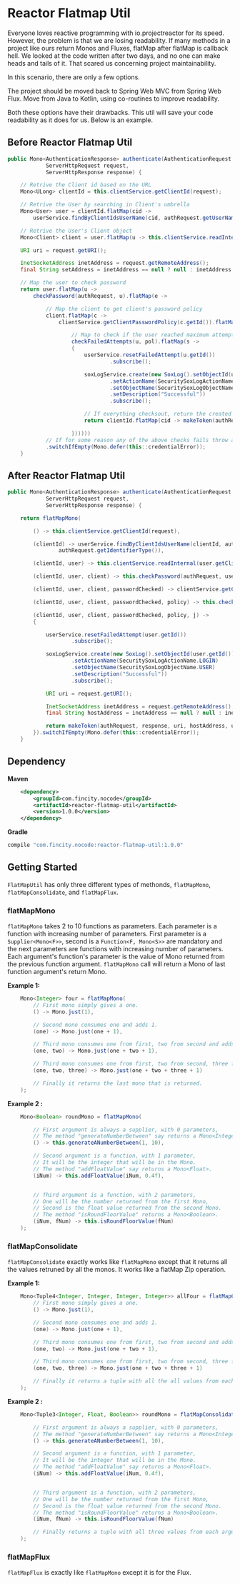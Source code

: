 # Reactor Flatmap Util

Everyone loves reactive programming with io.projectreactor for its speed. However, the problem is that we are losing readability. If many methods in a project like ours return Monos and Fluxes, flatMap after flatMap is callback hell. We looked at the code written after two days, and no one can make heads and tails of it. That scared us concerning project maintainability.

In this scenario, there are only a few options.

The project should be moved back to Spring Web MVC from Spring Web Flux.
Move from Java to Kotlin, using co-routines to improve readability.

Both these options have their drawbacks. This util will save your code readability as it does for us. Below is an example.

## Before Reactor Flatmap Util

```java
public Mono<AuthenticationResponse> authenticate(AuthenticationRequest authRequest,
            ServerHttpRequest request,
	        ServerHttpResponse response) {

    // Retrive the Client id based on the URL
    Mono<ULong> clientId = this.clientService.getClientId(request);

    // Retrive the User by searching in Client's umbrella
    Mono<User> user = clientId.flatMap(cid ->
        userService.findByClientIdsUserName(cid, authRequest.getUserName(), authRequest.getIdentifierType()));

    // Retrive the User's Client object
    Mono<Client> client = user.flatMap(u -> this.clientService.readInternal(u.getClientId()));

    URI uri = request.getURI();

    InetSocketAddress inetAddress = request.getRemoteAddress();
    final String setAddress = inetAddress == null ? null : inetAddress.getHostString();

    // Map the user to check password
    return user.flatMap(u ->
        checkPassword(authRequest, u).flatMap(e ->

            // Map the client to get client's password policy
            client.flatMap(c ->
                clientService.getClientPasswordPolicy(c.getId()).flatMap(pol ->

                    // Map to check if the user reached maximum attempts based on the policy
                    checkFailedAttempts(u, pol).flatMap(s ->
                    {
                        userService.resetFailedAttempt(u.getId())
                                .subscribe();

                        soxLogService.create(new SoxLog().setObjectId(u.getId())
                                .setActionName(SecuritySoxLogActionName.LOGIN)
                                .setObjectName(SecuritySoxLogObjectName.USER)
                                .setDescription("Successful"))
                                .subscribe();

                        // If everything checksout, return the created token
                        return clientId.flatMap(cid -> makeToken(authRequest, response, uri, setAddress, u, c, cid));

                    })))))
            // If for some reason any of the above checks fails throw a credential error
            .switchIfEmpty(Mono.defer(this::credentialError));
	}
```

## After Reactor Flatmap Util

```java
public Mono<AuthenticationResponse> authenticate(AuthenticationRequest authRequest,
            ServerHttpRequest request,
	        ServerHttpResponse response) {

    return flatMapMono(

        () -> this.clientService.getClientId(request),

        (clientId) -> userService.findByClientIdsUserName(clientId, authRequest.getUserName(),
                authRequest.getIdentifierType()),

        (clientId, user) -> this.clientService.readInternal(user.getClientId()),

        (clientId, user, client) -> this.checkPassword(authRequest, user),

        (clientId, user, client, passwordChecked) -> clientService.getClientPasswordPolicy(client.getId()),

        (clientId, user, client, passwordChecked, policy) -> this.checkFailedAttempts(user, policy),

        (clientId, user, client, passwordChecked, policy, j) ->
        {

            userService.resetFailedAttempt(user.getId())
                    .subscribe();

            soxLogService.create(new SoxLog().setObjectId(user.getId())
                    .setActionName(SecuritySoxLogActionName.LOGIN)
                    .setObjectName(SecuritySoxLogObjectName.USER)
                    .setDescription("Successful"))
                    .subscribe();

            URI uri = request.getURI();

            InetSocketAddress inetAddress = request.getRemoteAddress();
            final String hostAddress = inetAddress == null ? null : inetAddress.getHostString();

            return makeToken(authRequest, response, uri, hostAddress, user, client, clientId);
        }).switchIfEmpty(Mono.defer(this::credentialError));
	}
```

## Dependency

**Maven**

```xml
    <dependency>
        <groupId>com.fincity.nocode</groupId>
        <artifactId>reactor-flatmap-util</artifactId>
        <version>1.0.0</version>
    </dependency>
```

**Gradle**

```gradle
compile "com.fincity.nocode:reactor-flatmap-util:1.0.0"
```

## Getting Started

`FlatMapUtil` has only three different types of methonds, `flatMapMono`, `flatMapConsolidate`, and `flatMapFlux`.

### flatMapMono

`flatMapMono` takes 2 to 10 functions as parameters. Each parameter is a function with increasing number of parameters. First parameter is a `Supplier<Mono<F>>`, second is a `Function<F, Mono<S>>` are mandatory and the next parameters are functions with increasing number of parameters. Each argument's function's parameter is the value of Mono returned from the previous function argument. `flatMapMono` call will return a Mono of last function argument's return Mono.

**Example 1:**

```Java
    Mono<Integer> four = flatMapMono(
        // First mono simply gives a one.
        () -> Mono.just(1),

        // Second mono consumes one and adds 1.
        (one) -> Mono.just(one + 1),

        // Third mono consumes one from first, two from second and adds 1.
        (one, two) -> Mono.just(one + two + 1),

        // Third mono consumes one from first, two from second, three from third and adds 1.
        (one, two, three) -> Mono.just(one + two + three + 1)

        // Finally it returns the last mono that is returned.
    );
```

**Example 2 :**

```Java
    Mono<Boolean> roundMono = flatMapMono(

        // First argument is always a supplier, with 0 parameters,
        // The method "generateNumberBetween" say returns a Mono<Integer>.
        () -> this.generateANumberBetween(1, 10),

        // Second argument is a function, with 1 parameter,
        // It will be the integer that will be in the Mono.
        // The method "addFloatValue" say returns a Mono<Float>.
        (iNum) -> this.addFloatValue(iNum, 0.4f),


        // Third argument is a function, with 2 parameters,
        // One will be the number returned from the first Mono,
        // Second is the float value returned from the second Mono.
        // The method "isRoundFloorValue" returns a Mono<Boolean>.
        (iNum, fNum) -> this.isRoundFloorValue(fNum)
    );
```

### flatMapConsolidate

`flatMapConsolidate` exactly works like `flatMapMono` except that it returns all the values retruned by all the monos. It works like a flatMap Zip operation.

**Example 1:**

```Java
    Mono<Tuple4<Integer, Integer, Integer, Integer>> allFour = flatMapConsolidate(
        // First mono simply gives a one.
        () -> Mono.just(1),

        // Second mono consumes one and adds 1.
        (one) -> Mono.just(one + 1),

        // Third mono consumes one from first, two from second and adds 1.
        (one, two) -> Mono.just(one + two + 1),

        // Third mono consumes one from first, two from second, three from third and adds 1.
        (one, two, three) -> Mono.just(one + two + three + 1)

        // Finally it returns a tuple with all the all values from each argument.
    );
```

**Example 2 :**

```Java
    Mono<Tuple3<Integer, Float, Boolean>> roundMono = flatMapConsolidate(

        // First argument is always a supplier, with 0 parameters,
        // The method "generateNumberBetween" say returns a Mono<Integer>.
        () -> this.generateANumberBetween(1, 10),

        // Second argument is a function, with 1 parameter,
        // It will be the integer that will be in the Mono.
        // The method "addFloatValue" say returns a Mono<Float>.
        (iNum) -> this.addFloatValue(iNum, 0.4f),


        // Third argument is a function, with 2 parameters,
        // One will be the number returned from the first Mono,
        // Second is the float value returned from the second Mono.
        // The method "isRoundFloorValue" returns a Mono<Boolean>.
        (iNum, fNum) -> this.isRoundFloorValue(fNum)

        // Finally returns a tuple with all three values from each argument.
    );
```

### flatMapFlux

`flatMapFlux` is exactly like `flatMapMono` except it is for the Flux.
